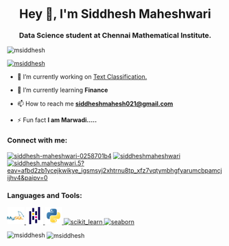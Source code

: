 <h1 align="center">Hey 👋, I'm Siddhesh Maheshwari</h1>
<h3 align="center">Data Science student at Chennai Mathematical Institute.</h3>

<p align="left"> <img src="https://komarev.com/ghpvc/?username=msiddhesh&label=Profile%20views&color=0e75b6&style=flat" alt="msiddhesh" /> </p>

<p align="left"> <a href="https://github.com/ryo-ma/github-profile-trophy"><img src="https://github-profile-trophy.vercel.app/?username=msiddhesh" alt="msiddhesh" /></a> </p>

- 🔭 I’m currently working on [Text Classification.](https://github.com/msiddhesh/Patent_Classification_MACOSX)

- 🌱 I’m currently learning **Finance**

- 📫 How to reach me **siddheshmahesh021@gmail.com**

- ⚡ Fun fact **I am Marwadi.....**

<h3 align="left">Connect with me:</h3>
<p align="left">
<a href="https://linkedin.com/in/siddhesh-maheshwari-0258701b4" target="blank"><img align="center" src="https://raw.githubusercontent.com/rahuldkjain/github-profile-readme-generator/master/src/images/icons/Social/linked-in-alt.svg" alt="siddhesh-maheshwari-0258701b4" height="30" width="40" /></a>
<a href="https://kaggle.com/siddheshmaheshwari" target="blank"><img align="center" src="https://raw.githubusercontent.com/rahuldkjain/github-profile-readme-generator/master/src/images/icons/Social/kaggle.svg" alt="siddheshmaheshwari" height="30" width="40" /></a>
<a href="https://fb.com/siddhesh.maheshwari.5?eav=afbd2zb1ycejkwikye_igsmsyj2xhtrnu8tp_xfz7vqtymbhgfyarumcbpamcjijhv4&paipv=0" target="blank"><img align="center" src="https://raw.githubusercontent.com/rahuldkjain/github-profile-readme-generator/master/src/images/icons/Social/facebook.svg" alt="siddhesh.maheshwari.5?eav=afbd2zb1ycejkwikye_igsmsyj2xhtrnu8tp_xfz7vqtymbhgfyarumcbpamcjijhv4&paipv=0" height="30" width="40" /></a>
</p>

<h3 align="left">Languages and Tools:</h3>
<p align="left"> <a href="https://www.mysql.com/" target="_blank" rel="noreferrer"> <img src="https://raw.githubusercontent.com/devicons/devicon/master/icons/mysql/mysql-original-wordmark.svg" alt="mysql" width="40" height="40"/> </a> <a href="https://pandas.pydata.org/" target="_blank" rel="noreferrer"> <img src="https://raw.githubusercontent.com/devicons/devicon/2ae2a900d2f041da66e950e4d48052658d850630/icons/pandas/pandas-original.svg" alt="pandas" width="40" height="40"/> </a> <a href="https://www.python.org" target="_blank" rel="noreferrer"> <img src="https://raw.githubusercontent.com/devicons/devicon/master/icons/python/python-original.svg" alt="python" width="40" height="40"/> </a> <a href="https://scikit-learn.org/" target="_blank" rel="noreferrer"> <img src="https://upload.wikimedia.org/wikipedia/commons/0/05/Scikit_learn_logo_small.svg" alt="scikit_learn" width="40" height="40"/> </a> <a href="https://seaborn.pydata.org/" target="_blank" rel="noreferrer"> <img src="https://seaborn.pydata.org/_images/logo-mark-lightbg.svg" alt="seaborn" width="40" height="40"/> </a> </p>

<p><img align="left" src="https://github-readme-stats.vercel.app/api/top-langs?username=msiddhesh&show_icons=true&locale=en&layout=compact" alt="msiddhesh" /></p>

<p>&nbsp;<img align="center" src="https://github-readme-stats.vercel.app/api?username=msiddhesh&show_icons=true&locale=en" alt="msiddhesh" /></p>
